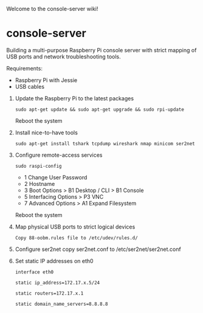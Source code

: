 Welcome to the console-server wiki!

# console-server
Building a multi-purpose Raspberry Pi console server with strict mapping of USB ports and network troubleshooting tools.

Requirements:
* Raspberry Pi with Jessie
* USB cables

1. Update the Raspberry Pi to the latest packages

    `sudo apt-get update && sudo apt-get upgrade && sudo rpi-update`

    Reboot the system

2. Install nice-to-have tools

    `sudo apt-get install tshark tcpdump wireshark nmap minicom ser2net`

3. Configure remote-access services

    `sudo raspi-config`
    *  1 Change User Password
    *  2 Hostname   
    *  3 Boot Options > B1 Desktop / CLI > B1 Console
    *  5 Interfacing Options > P3 VNC
    *  7 Advanced Options > A1 Expand Filesystem 

    Reboot the system

4. Map physical USB ports to strict logical devices

   `Copy 88-oobm.rules file to /etc/udev/rules.d/`

5. Configure ser2net
    copy ser2net.conf to /etc/ser2net/ser2net.conf

6. Set static IP addresses on eth0

    `interface eth0`

    `static ip_address=172.17.x.5/24`

    `static routers=172.17.x.1`

    `static domain_name_servers=8.8.8.8`
